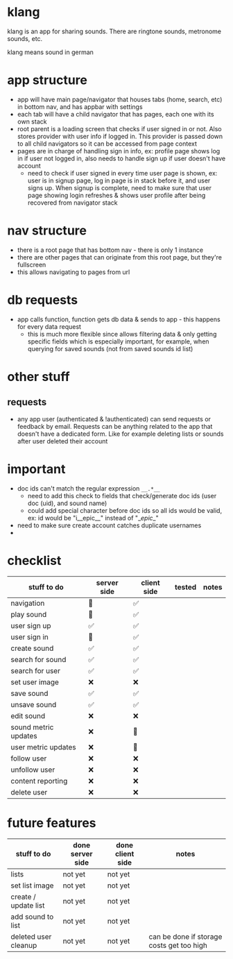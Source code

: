 # klang

klang is an app for sharing sounds. There are ringtone sounds, metronome sounds, etc.

klang means sound in german

# app structure
- app will have main page/navigator that houses tabs (home, search, etc) in bottom nav, and has appbar with settings
- each tab will have a child navigator that has pages, each one with its own stack
- root parent is a loading screen that checks if user signed in or not. Also stores provider with user info if logged in. This provider is passed down to all child navigators so it can be accessed from page context
- pages are in charge of handling sign in info, ex: profile page shows log in if user not logged in, also needs to handle sign up if user doesn't have account
  - need to check if user signed in every time user page is shown, ex: user is in signup page, log in page is in stack before it, and user signs up. When signup is complete, need to make sure that user page showing login refreshes & shows user profile after being recovered from navigator stack

# nav structure
- there is a root page that has bottom nav - there is only 1 instance
- there are other pages that can originate from this root page, but they're fullscreen
- this allows navigating to pages from url

# db requests
- app calls function, function gets db data & sends to app - this happens for every data request
  - this is much more flexible since allows filtering data & only getting specific fields which is especially important, for example, when querying for saved sounds (not from saved sounds id list)

# other stuff
## requests
- any app user (authenticated & !authenticated) can send requests or feedback by email. Requests can be anything related to the app that doesn't have a dedicated form. Like for example deleting lists or sounds after user deleted their account

<!--
A new Flutter project.

## Getting Started

This project is a starting point for a Flutter application.

A few resources to get you started if this is your first Flutter project:

- [Lab: Write your first Flutter app](https://flutter.dev/docs/get-started/codelab)
- [Cookbook: Useful Flutter samples](https://flutter.dev/docs/cookbook)

For help getting started with Flutter, view our
[online documentation](https://flutter.dev/docs), which offers tutorials,
samples, guidance on mobile development, and a full API reference.
-->
# important
- doc ids can't match the regular expression `__.*__`
  - need to add this check to fields that check/generate doc ids (user doc (uid), and sound name)
  - could add special character before doc ids so all ids would be valid, ex: id would be "i__epic__" instead of "\__epic__"
- need to make sure create account catches duplicate usernames
- 

# checklist
| stuff to do          | server side | client side | tested | notes |
| -------------------- | ----------- | ----------- | ------ | ----- |
| navigation           | 🚫           | ✅           |        |       |
| play sound           | 🚫           | ✅           |        |       |
| user sign up         | ✅           | ✅           |        |       |
| user sign in         | 🚫           | ✅           |        |       |
| create sound         | ✅           | ✅           |        |       |
| search for sound     | ✅           | ✅           |        |       |
| search for user      | ✅           | ✅           |        |       |
| set user image       | ❌           | ❌           |        |       |
| save sound           | ✅           | ✅           |        |       |
| unsave sound         | ✅           | ✅           |        |       |
| edit sound           | ❌           | ❌           |        |       |
| sound metric updates | ❌           | 🚫           |        |       |
| user metric updates  | ❌           | 🚫           |        |       |
| follow user          | ❌           | ❌           |        |       |
| unfollow user        | ❌           | ❌           |        |       |
| content reporting    | ❌           | ❌           |        |       |
| delete user          | ❌           | ❌           |        |       |


# future features
| stuff to do          | done server side | done client side | notes                                     |
| -------------------- | ---------------- | ---------------- | ----------------------------------------- |
| lists                | not yet          | not yet          |                                           |
| set list image       | not yet          | not yet          |                                           |
| create / update list | not yet          | not yet          |                                           |
| add sound to list    | not yet          | not yet          |                                           |
| deleted user cleanup | not yet          | not yet          | can be done if storage costs get too high |
